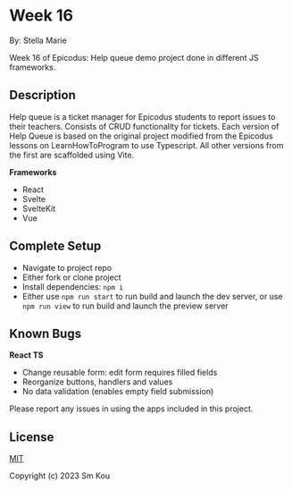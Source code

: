 # Week 16

By: Stella Marie

Week 16 of Epicodus: Help queue demo project done in different JS frameworks.

## Description

Help queue is a ticket manager for Epicodus students to report issues to their teachers. Consists of CRUD functionality for tickets. Each version of Help Queue is based on the original project modified from the Epicodus lessons on LearnHowToProgram to use Typescript. All other versions from the first are scaffolded using Vite.

**Frameworks**
- React
- Svelte
- SvelteKit
- Vue

## Complete Setup

- Navigate to project repo
- Either fork or clone project
- Install dependencies: ```npm i```
- Either use ```npm run start``` to run build and launch the dev server, or use ```npm run view``` to run build and launch the preview server

## Known Bugs

**React TS**
- Change reusable form: edit form requires filled fields
- Reorganize buttons, handlers and values
- No data validation (enables empty field submission)

Please report any issues in using the apps included in this project.

## **License**

[MIT](https://choosealicense.com/licenses/mit/)

Copyright (c) 2023 Sm Kou